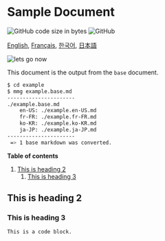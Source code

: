 # Sample Document

![GitHub code size in bytes](https://img.shields.io/github/languages/code-size/ryul1206/multilingual-markdown.svg)
![GitHub](https://img.shields.io/github/license/ryul1206/multilingual-markdown.svg)

[English](example.en-US.md),
[Français](example.fr-FR.md),
[한국어](example.ko-KR.md),
[日本語](example.ja-JP.md)

![lets go now](lets-go-now.jpg)

This document is the output from the `base` document.

```sh
$ cd example
$ mmg example.base.md
----------------------
./example.base.md
    en-US: ./example.en-US.md
    fr-FR: ./example.fr-FR.md
    ko-KR: ./example.ko-KR.md
    ja-JP: ./example.ja-JP.md
----------------------
 => 1 base markdown was converted.
```

**Table of contents**
1. [This is heading 2](#This-is-heading-2)
    1. [This is heading 3](#This-is-heading-3)

## This is heading 2

### This is heading 3

```bash
This is a code block.
```

